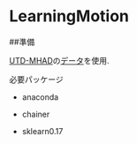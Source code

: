 # LearningMotion

##準備

[UTD-MHAD](http://www.utdallas.edu/~kehtar/UTD-MHAD.html)の[データ](http://www.utdallas.edu/~kehtar/UTD-MAD/Skeleton.zip)を使用.


必要パッケージ

- anaconda

- chainer

- sklearn0.17